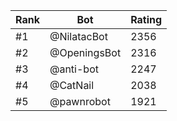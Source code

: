 Rank|Bot|Rating
---|---|---
#1|@NilatacBot|2356
#2|@OpeningsBot|2316
#3|@anti-bot|2247
#4|@CatNail|2038
#5|@pawnrobot|1921
